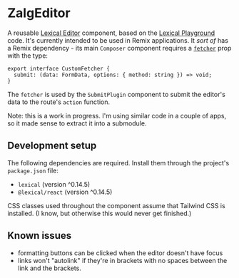 # ZalgEditor

A reusable [Lexical Editor](https://lexical.dev/) component, based on the [Lexical Playground](https://github.com/facebook/lexical/tree/main/packages/lexical-playground) code. It's currently intended to be used in Remix applications. It _sort of_ has a Remix dependency - its main `Composer` component requires a [`fetcher`](https://remix.run/docs/en/main/hooks/use-fetcher) prop with the type:

```
export interface CustomFetcher {
  submit: (data: FormData, options: { method: string }) => void;
}
```

The `fetcher` is used by the `SubmitPlugin` component to submit the editor's data to the route's `action` function.

Note: this is a work in progress. I'm using similar code in a couple of apps, so it made sense to extract it into a submodule.

## Development setup

The following dependencies are required. Install them through the project's `package.json` file:

- `lexical` (version ^0.14.5)
- `@lexical/react` (version ^0.14.5)

CSS classes used throughout the component assume that Tailwind CSS is installed. (I know, but otherwise this would never get finished.)

## Known issues

- formatting buttons can be clicked when the editor doesn't have focus
- links won't "autolink" if they're in brackets with no spaces between the link and the brackets.
